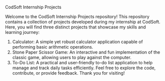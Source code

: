 CodSoft Internship Projects

Welcome to the CodSoft Internship Projects repository! This repository contains a collection of projects developed during my internship at CodSoft. Here, you will find three distinct projects that showcase my skills and learning journey:

1. Calculator: A simple yet robust calculator application capable of performing basic arithmetic operations.
2. Stone Paper Scissor Game: An interactive and fun implementation of the classic game, allowing users to play against the computer.
3. To-Do List: A practical and user-friendly to-do list application to help manage and track daily tasks efficiently.
Feel free to explore the code, contribute, or provide feedback. Thank you for visiting!
